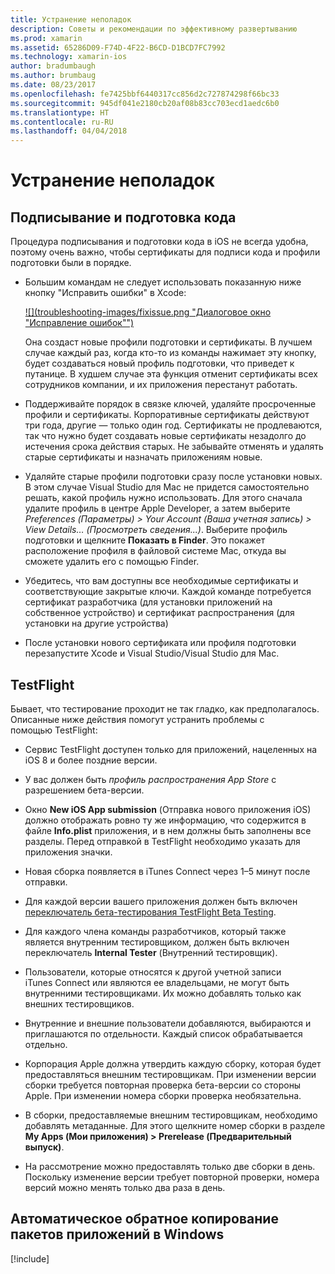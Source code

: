 ```yaml
---
title: Устранение неполадок
description: Советы и рекомендации по эффективному развертыванию
ms.prod: xamarin
ms.assetid: 65286D09-F74D-4F22-B6CD-D1BCD7FC7992
ms.technology: xamarin-ios
author: bradumbaugh
ms.author: brumbaug
ms.date: 08/23/2017
ms.openlocfilehash: fe7425bbf6440317cc856d2c727874298f66bc33
ms.sourcegitcommit: 945df041e2180cb20af08b83cc703ecd1aedc6b0
ms.translationtype: HT
ms.contentlocale: ru-RU
ms.lasthandoff: 04/04/2018
---
```

# <a name="troubleshooting"></a>Устранение неполадок

## <a name="code-signing--provisioning"></a>Подписывание и подготовка кода

Процедура подписывания и подготовки кода в iOS не всегда удобна, поэтому очень важно, чтобы сертификаты для подписи кода и профили подготовки были в порядке.

* Большим командам не следует использовать показанную ниже кнопку "Исправить ошибки" в Xcode:

    [![](troubleshooting-images/fixissue.png "Диалоговое окно "Исправление ошибок"")](troubleshooting-images/fixissue.png#lightbox)

    Она создаст новые профили подготовки и сертификаты. В лучшем случае каждый раз, когда кто-то из команды нажимает эту кнопку, будет создаваться новый профиль подготовки, что приведет к путанице. В худшем случае эта функция отменит сертификаты всех сотрудников компании, и их приложения перестанут работать.

* Поддерживайте порядок в связке ключей, удаляйте просроченные профили и сертификаты. Корпоративные сертификаты действуют три года, другие — только один год. Сертификаты не продлеваются, так что нужно будет создавать новые сертификаты незадолго до истечения срока действия старых. Не забывайте отменять и удалять старые сертификаты и назначать приложениям новые.

* Удаляйте старые профили подготовки сразу после установки новых. В этом случае Visual Studio для Mac не придется самостоятельно решать, какой профиль нужно использовать. Для этого сначала удалите профиль в центре Apple Developer, а затем выберите *Preferences (Параметры) > Your Account (Ваша учетная запись) > View Details… (Просмотреть сведения...)*. Выберите профиль подготовки и щелкните **Показать в Finder**. Это покажет расположение профиля в файловой системе Mac, откуда вы сможете удалить его с помощью Finder.

* Убедитесь, что вам доступны все необходимые сертификаты и соответствующие закрытые ключи. Каждой команде потребуется сертификат разработчика (для установки приложений на собственное устройство) и сертификат распространения (для установки на другие устройства)

* После установки нового сертификата или профиля подготовки перезапустите Xcode и Visual Studio/Visual Studio для Mac.


## <a name="testflight"></a>TestFlight

Бывает, что тестирование проходит не так гладко, как предполагалось.  Описанные ниже действия помогут устранить проблемы с помощью TestFlight:

- Сервис TestFlight доступен только для приложений, нацеленных на iOS 8 и более поздние версии.

- У вас должен быть *профиль распространения App Store* с разрешением бета-версии.

- Окно **New iOS App submission** (Отправка нового приложения iOS) должно отображать ровно ту же информацию, что содержится в файле **Info.plist** приложения, и в нем должны быть заполнены все разделы. Перед отправкой в TestFlight необходимо указать для приложения значки.

- Новая сборка появляется в iTunes Connect через 1–5 минут после отправки.

- Для каждой версии вашего приложения должен быть включен [переключатель бета-тестирования TestFlight Beta Testing](~/ios/deploy-test/testflight.md#beta-testing).

- Для каждого члена команды разработчиков, который также является внутренним тестировщиком, должен быть включен переключатель **Internal Tester** (Внутренний тестировщик).

- Пользователи, которые относятся к другой учетной записи iTunes Connect или являются ее владельцами, не могут быть внутренними тестировщиками. Их можно добавлять только как внешних тестировщиков.

- Внутренние и внешние пользователи добавляются, выбираются и приглашаются по отдельности. Каждый список обрабатывается отдельно.

- Корпорация Apple должна утвердить каждую сборку, которая будет предоставляться внешним тестировщикам. При изменении версии сборки требуется повторная проверка бета-версии со стороны Apple. При изменении номера сборки проверка необязательна.

- В сборки, предоставляемые внешним тестировщикам, необходимо добавлять метаданные. Для этого щелкните номер сборки в разделе **My Apps (Мои приложения) > Prerelease (Предварительный выпуск)**.

- На рассмотрение можно предоставлять только две сборки в день. Поскольку изменение версии требует повторной проверки, номера версий можно менять только два раза в день.

<a name="Automatically_copy_app_bundles_back_to_Windows" />

## <a name="automatically-copy-app-bundles-back-to-windows"></a>Автоматическое обратное копирование пакетов приложений в Windows

[!include[](~/ios/includes/copy-app-bundle-to-windows.md)]
